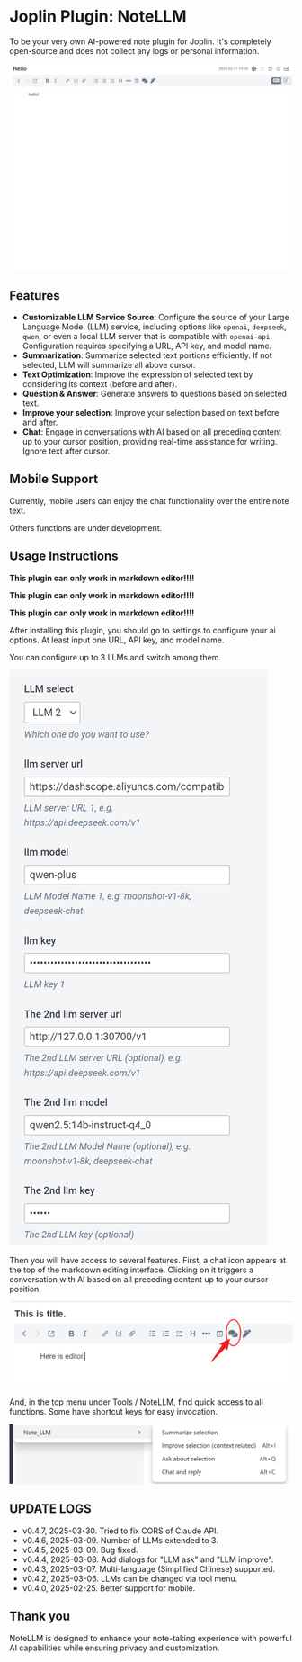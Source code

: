 # Joplin Plugin: NoteLLM

To be your very own AI-powered note plugin for Joplin. It's completely open-source and does not collect any logs or personal information.

![notellm](./_img/notellm.gif)

## Features

- **Customizable LLM Service Source**: Configure the source of your Large Language Model (LLM) service, including options like `openai`, `deepseek`, `qwen`, or even a local LLM server that is compatible with `openai-api`. Configuration requires specifying a URL, API key, and model name.
- **Summarization**: Summarize selected text portions efficiently. If not selected, LLM will summarize all above cursor.
- **Text Optimization**: Improve the expression of selected text by considering its context (before and after). 
- **Question & Answer**: Generate answers to questions based on selected text. 
- **Improve your selection**: Improve your selection based on text before and after. 
- **Chat**: Engage in conversations with AI based on all preceding content up to your cursor position, providing real-time assistance for writing. Ignore text after cursor.

## Mobile Support

Currently, mobile users can enjoy the chat functionality over the entire note text. 

Others functions are under development.

## Usage Instructions

**This plugin can only work in markdown editor!!!!**

**This plugin can only work in markdown editor!!!!**

**This plugin can only work in markdown editor!!!!**

After installing this plugin, you should go to settings to configure your ai options. At least input one URL, API key, and model name.

You can configure up to 3 LLMs and switch among them.

![image-20250211191521564](./_img/image-20250211191521564.png)

Then you will have access to several features. First, a chat icon appears at the top of the markdown editing interface. Clicking on it triggers a conversation with AI based on all preceding content up to your cursor position.

![image-20250211190649811](./_img/image-20250211190649811.png)

And, in the top menu under Tools / NoteLLM, find quick access to all functions. Some have shortcut keys for easy invocation.

![image-20250211190753843](./_img/image-20250211190753843.png)

## UPDATE LOGS
- v0.4.7, 2025-03-30. Tried to fix CORS of Claude API.
- v0.4.6, 2025-03-09. Number of LLMs extended to 3.
- v0.4.5, 2025-03-09. Bug fixed.
- v0.4.4, 2025-03-08. Add dialogs for "LLM ask" and "LLM improve".
- v0.4.3, 2025-03-07. Multi-language (Simplified Chinese) supported.
- v0.4.2, 2025-03-06. LLMs can be changed via tool menu.
- v0.4.0, 2025-02-25. Better support for mobile.

## Thank you

NoteLLM is designed to enhance your note-taking experience with powerful AI capabilities while ensuring privacy and customization.
